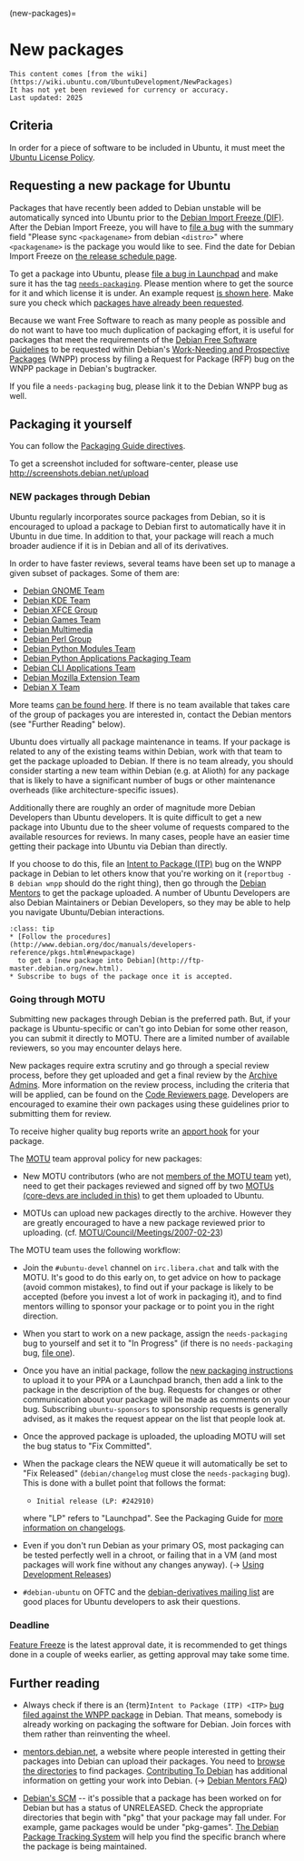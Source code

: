(new-packages)=
# New packages

```{note}
This content comes [from the wiki](https://wiki.ubuntu.com/UbuntuDevelopment/NewPackages)
It has not yet been reviewed for currency or accuracy.
Last updated: 2025
```

## Criteria

In order for a piece of software to be included in Ubuntu, it must meet the
[Ubuntu License Policy](https://help.ubuntu.com/community/License).

## Requesting a new package for Ubuntu

Packages that have recently been added to Debian unstable will be automatically
synced into Ubuntu prior to the
[Debian Import Freeze (DIF)](https://wiki.ubuntu.com/DebianImportFreeze).
After the Debian Import Freeze, you will have to
[file a bug](https://launchpad.net/ubuntu/+filebug/?no-redirect) with the
summary field "Please sync `<packagename>` from debian `<distro>`" where
`<packagename>` is the package you would like to see. Find the date for Debian
Import Freeze on
[the release schedule page](https://wiki.ubuntu.com/ReleaseSchedule).

To get a package into Ubuntu, please
[file a bug in Launchpad](https://bugs.launchpad.net/ubuntu/+filebug?no-redirect&field.tag=needs-packaging)
and make sure it has the tag [`needs-packaging`](https://lists.ubuntu.com/archives/ubuntu-motu/2007-March/001471.html).
Please mention where to get the source for it and which license it is under. An
example request [is shown here](https://wiki.ubuntu.com/UbuntuDevelopment/NewPackages/ExamplePackageRequest).
Make sure you check which [packages have already been requested](https://launchpad.net/ubuntu/+bugs?field.tag=needs-packaging). 

Because we want Free Software to reach as many people as possible and do not
want to have too much duplication of packaging effort, it is useful for packages
that meet the requirements of the
[Debian Free Software Guidelines](http://www.debian.org/social_contract#guidelines)
to be requested within Debian's
[Work-Needing and Prospective Packages](http://www.debian.org/devel/wnpp/)
(WNPP) process by filing a Request for Package (RFP) bug on the WNPP package in
Debian's bugtracker.

If you file a `needs-packaging` bug, please link it to the Debian WNPP bug as
well.

## Packaging it yourself

You can follow the [Packaging Guide directives](http://packaging.ubuntu.com/html/).

To get a screenshot included for software-center, please use http://screenshots.debian.net/upload

### NEW packages through Debian

Ubuntu regularly incorporates source packages from Debian, so it is encouraged
to upload a package to Debian first to automatically have it in Ubuntu in due
time. In addition to that, your package will reach a much broader audience if
it is in Debian and all of its derivatives.

In order to have faster reviews, several teams have been set up to manage a
given subset of packages. Some of them are:

* [Debian GNOME Team](http://wiki.debian.org/Teams/DebianGnome)
* [Debian KDE Team](http://pkg-kde.alioth.debian.org/)
* [Debian XFCE Group](http://wiki.debian.org/Teams/DebianXfceGroup)
* [Debian Games Team](http://wiki.debian.org/Games/Team)
* [Debian Multimedia](http://wiki.debian.org/DebianMultimedia)
* [Debian Perl Group](http://wiki.debian.org/Teams/DebianPerlGroup)
* [Debian Python Modules Team](http://wiki.debian.org/Teams/PythonModulesTeam)
* [Debian Python Applications Packaging Team](http://wiki.debian.org/Teams/PythonAppsPackagingTeam)
* [Debian CLI Applications Team](http://wiki.debian.org/Teams/DebianCliAppsTeam)
* [Debian Mozilla Extension Team](http://wiki.debian.org/Teams/DebianMozExtTeam)
* [Debian X Team](http://pkg-xorg.alioth.debian.org/)

More teams [can be found here](http://wiki.debian.org/Teams). If there is no
team available that takes care of the group of packages you are interested in,
contact the Debian mentors (see "Further Reading" below).

Ubuntu does virtually all package maintenance in teams. If your package is
related to any of the existing teams within Debian, work with that team to get
the package uploaded to Debian. If there is no team already, you should consider
starting a new team within Debian (e.g. at Alioth) for any package that is
likely to have a significant number of bugs or other maintenance overheads
(like architecture-specific issues).

Additionally there are roughly an order of magnitude more Debian Developers
than Ubuntu developers. It is quite difficult to get a new package into Ubuntu
due to the sheer volume of requests compared to the available resources for
reviews. In many cases, people have an easier time getting their package into
Ubuntu via Debian than directly.

If you choose to do this, file an [Intent to Package (ITP)](http://www.debian.org/devel/wnpp/being_packaged)
bug on the WNPP package in Debian to let others know that you're working on it
(`reportbug -B debian wnpp` should do the right thing), then go through the
[Debian Mentors](http://mentors.debian.net/cgi-bin/welcome) to get the package
uploaded. A number of Ubuntu Developers are also Debian Maintainers or Debian
Developers, so they may be able to help you navigate Ubuntu/Debian interactions.

```{admonition} Some good tips
:class: tip
* [Follow the procedures](http://www.debian.org/doc/manuals/developers-reference/pkgs.html#newpackage)
  to get a [new package into Debian](http://ftp-master.debian.org/new.html).
* Subscribe to bugs of the package once it is accepted.
```

### Going through MOTU

Submitting new packages through Debian is the preferred path. But, if your
package is Ubuntu-specific or can't go into Debian for some other reason, you
can submit it directly to MOTU. There are a limited number of available
reviewers, so you may encounter delays here.

New packages require extra scrutiny and go through a special review process,
before they get uploaded and get a final review by the [Archive Admins](http://launchpad.net/~ubuntu-archive).
More information on the review process, including the criteria that will be
applied, can be found on the [Code Reviewers page](https://wiki.ubuntu.com/UbuntuDevelopment/CodeReviews#NewPackage).
Developers are encouraged to examine their own packages using these guidelines
prior to submitting them for review.

To receive higher quality bug reports write an
[apport hook](https://wiki.ubuntu.com/Apport#Per-package%20Apport%20Hooks) for your package.

The [MOTU](https://wiki.ubuntu.com/MOTU) team approval policy for new packages:

* New MOTU contributors (who are not [members of the MOTU team](https://launchpad.net/~motu)
  yet), need to get their packages reviewed and signed off by two
  [MOTUs (core-devs are included in this)](https://launchpad.net/~motu/+members)
  to get them uploaded to Ubuntu.

* MOTUs can upload new packages directly to the archive. However they are
  greatly encouraged to have a new package reviewed prior to uploading.
  (cf. [MOTU/Council/Meetings/2007-02-23](https://wiki.ubuntu.com/MOTU/Council/Meetings/2007-02-23))

The MOTU team uses the following workflow:

* Join the `#ubuntu-devel` channel on `irc.libera.chat` and talk with the MOTU.
  It's good to do this early on, to get advice on how to package (avoid common
  mistakes), to find out if your package is likely to be accepted (before you
  invest a lot of work in packaging it), and to find mentors willing to sponsor
  your package or to point you in the right direction.

* When you start to work on a new package, assign the `needs-packaging` bug to
  yourself and set it to "In Progress" (if there is no `needs-packaging` bug,
  [file one](http://bugs.launchpad.net/ubuntu/+filebug?no-redirect&field.tag#needs-packaging)).

* Once you have an initial package, follow the
  [new packaging instructions](http://packaging.ubuntu.com/html/packaging-new-software.html#next-steps)
  to upload it to your PPA or a Launchpad branch, then add a link to the package
  in the description of the bug. Requests for changes or other communication
  about your package will be made as comments on your bug. Subscribing
  `ubuntu-sponsors` to sponsorship requests is generally advised, as it makes
  the request appear on the list that people look at.

* Once the approved package is uploaded, the uploading MOTU will set the bug
  status to "Fix Committed".

* When the package clears the NEW queue it will automatically be set to "Fix
  Released" (`debian/changelog` must close the `needs-packaging` bug). This is
  done with a bullet point that follows the format:

  * `Initial release (LP: #242910)`
 
  where "LP" refers to "Launchpad". See the Packaging Guide for
  [more information on changelogs](https://wiki.ubuntu.com/PackagingGuide/Howtos/PackagingFromScratchHelloChangelog).

* Even if you don't run Debian as your primary OS, most packaging can be tested
  perfectly well in a chroot, or failing that in a VM (and most packages will
  work fine without any changes anyway).
  (→ [Using Development Releases](https://wiki.ubuntu.com/UsingDevelopmentReleases))

* `#debian-ubuntu` on OFTC and the
  [debian-derivatives mailing list](http://lists.debian.org/debian-derivatives/)
  are good places for Ubuntu developers to ask their questions.


### Deadline

[Feature Freeze](https://wiki.ubuntu.com/FeatureFreeze) is the latest approval
date, it is recommended to get things done in a couple of weeks earlier, as
getting approval may take some time.


## Further reading

* Always check if there is an {term}`Intent to Package (ITP) <ITP>`
  [bug filed against the WNPP package](http://bugs.debian.org/wnpp) in Debian.
  That means, somebody is already working on packaging the software for Debian.
  Join forces with them rather than reinventing the wheel.

* [mentors.debian.net](http://mentors.debian.net/), a website where people
  interested in getting their packages into Debian can upload their packages.
  You need to [browse the directories](http://mentors.debian.net/debian/pool/)
  to find packages. [Contributing To Debian](https://wiki.ubuntu.com/ContributingToDebian)
  has additional information on getting your work into Debian.
  (→ [Debian Mentors FAQ](http://wiki.debian.org/DebianMentorsFaq))

* [Debian's SCM](https://salsa.debian.org/) -- it's possible that a package has
  been worked on for Debian but has a status of UNRELEASED. Check the
  appropriate directories that begin with "pkg" that your package may fall
  under. For example, game packages would be under "pkg-games".
  [The Debian Package Tracking System](http://packages.qa.debian.org/common/index.html)
  will help you find the specific branch where the package is being maintained.

